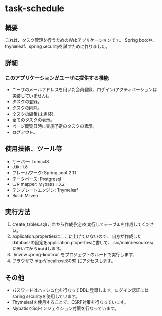 # task-schedule 

## 概要
これは、タスク管理を行うためのWebアプリケーションです。
Spring bootや、thymeleaf、spring securityを試すために作りました。

## 詳細
### このアプリケーションがユーザに提供する機能
- ユーザのメールアドレスを用いた会員登録、ログイン(アクティベーションは実装していません)。
- タスクの登録。
- タスクの削除。
- タスクの編集(未実装)。
- 全てのタスクの表示。
- ページ閲覧日時に実施予定のタスクの表示。
- ログアウト。

## 使用技術、ツール等
- サーバー: Tomcat8
- Jdk: 1.8
- フレームワーク: Spring boot 2.1.1
- データベース: Postgresql 
- O/R mapper: Mybatis 1.3.2
- テンプレートエンジン: Thymeleaf
- Build: Maven

## 実行方法
1. create_tables.sql(これから作成予定)を実行してテーブルを作成してください。
2. application.propertiesはここに上げていないので、
自身が作成したdatabaseの設定をapplication.propertiesに書いて、
src/main/resources/ に置いてからbuildします。
3. ./mvnw spring-boot:run をプロジェクトのルートで実行します。
4. ブラウザで http://localhost:8080 にアクセスします。

## その他
- パスワードはハッシュ化を行なってDBに登録します。ログイン認証にはspring securityを使用しています。
- Thymeleafを使用することで、CSRF対策を行なっています。
- MybatisでSqlインジェクション対策を行なっています。
